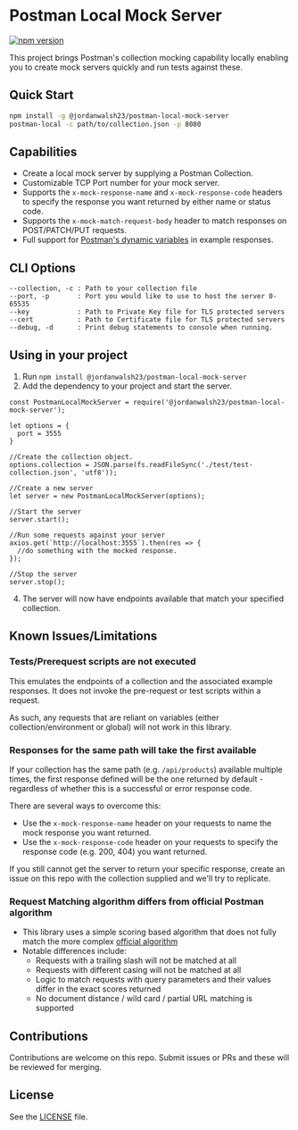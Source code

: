 # Postman Local Mock Server

[![npm version](https://badge.fury.io/js/@jordanwalsh23%2Fpostman-local-mock-server.svg)](https://badge.fury.io/js/@jordanwalsh23%2Fpostman-local-mock-server)

This project brings Postman's collection mocking capability locally enabling you to create mock servers quickly and run tests against these.

## Quick Start

```bash
npm install -g @jordanwalsh23/postman-local-mock-server
postman-local -c path/to/collection.json -p 8080
```

## Capabilities

- Create a local mock server by supplying a Postman Collection.
- Customizable TCP Port number for your mock server.
- Supports the `x-mock-response-name` and `x-mock-response-code` headers to specify the response you want returned by either name or status code.
- Supports the `x-mock-match-request-body` header to match responses on POST/PATCH/PUT requests.
- Full support for [Postman's dynamic variables](https://learning.postman.com/docs/writing-scripts/script-references/variables-list/) in example responses.

## CLI Options

```
--collection, -c : Path to your collection file
--port, -p       : Port you would like to use to host the server 0-65535
--key            : Path to Private Key file for TLS protected servers
--cert           : Path to Certificate file for TLS protected servers
--debug, -d      : Print debug statements to console when running.
```

## Using in your project
1. Run `npm install @jordanwalsh23/postman-local-mock-server`
2. Add the dependency to your project and start the server.

```
const PostmanLocalMockServer = require('@jordanwalsh23/postman-local-mock-server');

let options = {
  port = 3555
}

//Create the collection object.
options.collection = JSON.parse(fs.readFileSync('./test/test-collection.json', 'utf8'));

//Create a new server
let server = new PostmanLocalMockServer(options);

//Start the server
server.start();

//Run some requests against your server
axios.get(`http://localhost:3555`).then(res => {
  //do something with the mocked response.
});

//Stop the server
server.stop();
```

4. The server will now have endpoints available that match your specified collection.

## Known Issues/Limitations

### Tests/Prerequest scripts are not executed

This emulates the endpoints of a collection and the associated example responses. It does not invoke the pre-request or test scripts within a request.

As such, any requests that are reliant on variables (either collection/environment or global) will not work in this library.

### Responses for the same path will take the first available

If your collection has the same path (e.g. `/api/products`) available multiple times, the first response defined will be the one returned by default - regardless of whether this is a successful or error response code.

There are several ways to overcome this:

- Use the `x-mock-response-name` header on your requests to name the mock response you want returned.
- Use the `x-mock-response-code` header on your requests to specify the response code (e.g. 200, 404) you want returned.

If you still cannot get the server to return your specific response, create an issue on this repo with the collection supplied and we'll try to replicate.

### Request Matching algorithm differs from official Postman algorithm

- This library uses a simple scoring based algorithm that does not fully match the more complex [official algorithm](https://learning.postman.com/docs/designing-and-developing-your-api/mocking-data/matching-algorithm/)
- Notable differences include:
  * Requests with a trailing slash will not be matched at all
  * Requests with different casing will not be matched at all
  * Logic to match requests with query parameters and their values differ in the exact scores returned
  * No document distance / wild card / partial URL matching is supported

## Contributions

Contributions are welcome on this repo. Submit issues or PRs and these will be reviewed for merging.

## License

See the [LICENSE](LICENSE) file.
